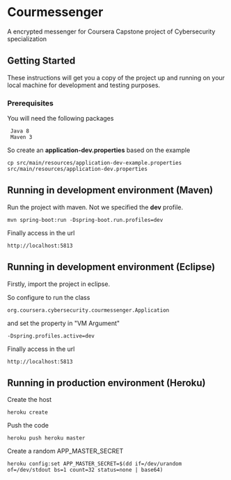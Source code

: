 # Courmessenger

A encrypted messenger for Coursera Capstone project of Cybersecurity specialization

## Getting Started

These instructions will get you a copy of the project up and running on your local machine for development and testing purposes.

### Prerequisites

You will need the following packages

```
 Java 8
 Maven 3
```

So create an __application-dev.properties__ based on the example

```
cp src/main/resources/application-dev-example.properties src/main/resources/application-dev.properties 
```


## Running in development environment (Maven)


Run the project with maven. Not we specified the __dev__ profile.

```
mvn spring-boot:run -Dspring-boot.run.profiles=dev
```

Finally access in the url

```
http://localhost:5813
```

## Running in development environment (Eclipse)


Firstly, import the project in eclipse.

So configure to run the class

```
org.coursera.cybersecurity.courmessenger.Application
```

and set the property in "VM Argument"

```
-Dspring.profiles.active=dev
```

Finally access in the url

```
http://localhost:5813
```

## Running in production environment (Heroku)

Create the host

```
heroku create
```

Push the code

```
heroku push heroku master
```

Create a random APP_MASTER_SECRET

```
heroku config:set APP_MASTER_SECRET=$(dd if=/dev/urandom of=/dev/stdout bs=1 count=32 status=none | base64)
```

